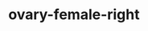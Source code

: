 ---
title: ovary-female-right
release_version: v1.3
hra_release_version:
  - v1.1
  - v1.2
  - v1.3
model_type: ref-organs
description: '[This reference organ](https://hubmapconsortium.github.io/ccf/pages/ccf-3d-reference-library.html) was created using data from the Visible Human Female, provided by the National Library of Medicine.'
creators:
  - 0000-0003-4066-7531
  - 0000-0002-3333-5646
project_leads:
  - 0000-0002-3321-6137
reviewers:
  - 0000-0001-8854-5301
  - 0000-0003-1980-6840
creation_date: 2022-05-06T00:00:00
license: CC BY 4.0
publisher:  HuBMAP 
funder:  National Institutes of Health 
award_number:  OT2OD026671 
hubmap_id:  HBM453.QTZX.449 
datatable: VH_F_Ovary_R.glb
doi: https://doi.org/10.48539/HBM453.QTZX.449
---